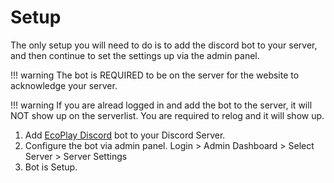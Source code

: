 Setup
=====

The only setup you will need to do is to add the discord bot to your server, and then continue to set the settings up via the admin panel.

!!! warning
The bot is REQUIRED to be on the server for the website to acknowledge your server.

!!! warning
If you are alread logged in and add the bot to the server, it will NOT show up on the serverlist. You are required to relog and it will show up.

1. Add [EcoPlay Discord](https://discord.com/api/oauth2/authorize?client_id=767749360586326026&permissions=8&scope=bot) bot to your Discord Server.
2. Configure the bot via admin panel. Login > Admin Dashboard > Select Server > Server Settings
3. Bot is Setup.